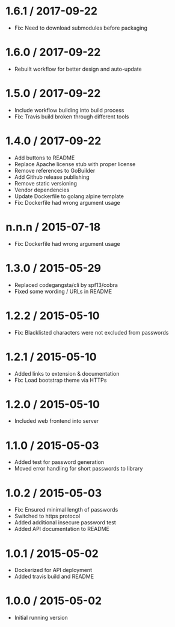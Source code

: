 # 1.6.1 / 2017-09-22

  * Fix: Need to download submodules before packaging

# 1.6.0 / 2017-09-22

  * Rebuilt workflow for better design and auto-update

# 1.5.0 / 2017-09-22

  * Include workflow building into build process
  * Fix: Travis build broken through different tools

# 1.4.0 / 2017-09-22

  * Add buttons to README
  * Replace Apache license stub with proper license
  * Remove references to GoBuilder
  * Add Github release publishing
  * Remove static versioning
  * Vendor dependencies
  * Update Dockerfile to golang:alpine template
  * Fix: Dockerfile had wrong argument usage


n.n.n / 2015-07-18
==================

  * Fix: Dockerfile had wrong argument usage

1.3.0 / 2015-05-29
==================

  * Replaced codegangsta/cli by spf13/cobra
  * Fixed some wording / URLs in README

1.2.2 / 2015-05-10
==================

  * Fix: Blacklisted characters were not excluded from passwords

1.2.1 / 2015-05-10
==================

  * Added links to extension & documentation
  * Fix: Load bootstrap theme via HTTPs

1.2.0 / 2015-05-10
==================

  * Included web frontend into server

1.1.0 / 2015-05-03
==================

  * Added test for password generation
  * Moved error handling for short passwords to library

1.0.2 / 2015-05-03
==================

  * Fix: Ensured minimal length of passwords
  * Switched to https protocol
  * Added additional insecure password test
  * Added API documentation to README

1.0.1 / 2015-05-02
==================

  * Dockerized for API deployment
  * Added travis build and README

1.0.0 / 2015-05-02
==================

  * Initial running version